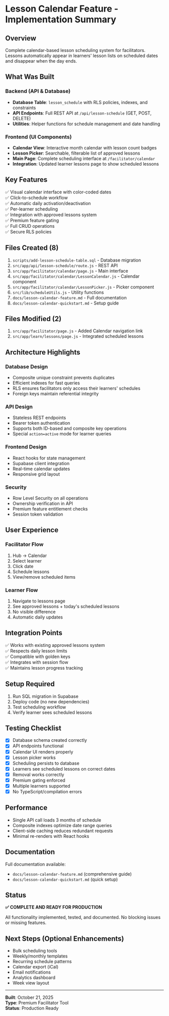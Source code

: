 # Lesson Calendar Feature - Implementation Summary

## Overview
Complete calendar-based lesson scheduling system for facilitators. Lessons automatically appear in learners' lesson lists on scheduled dates and disappear when the day ends.

## What Was Built

### Backend (API & Database)
- **Database Table**: `lesson_schedule` with RLS policies, indexes, and constraints
- **API Endpoints**: Full REST API at `/api/lesson-schedule` (GET, POST, DELETE)
- **Utilities**: Helper functions for schedule management and date handling

### Frontend (UI Components)
- **Calendar View**: Interactive month calendar with lesson count badges
- **Lesson Picker**: Searchable, filterable list of approved lessons
- **Main Page**: Complete scheduling interface at `/facilitator/calendar`
- **Integration**: Updated learner lessons page to show scheduled lessons

## Key Features

✅ Visual calendar interface with color-coded dates  
✅ Click-to-schedule workflow  
✅ Automatic daily activation/deactivation  
✅ Per-learner scheduling  
✅ Integration with approved lessons system  
✅ Premium feature gating  
✅ Full CRUD operations  
✅ Secure RLS policies  

## Files Created (8)

1. `scripts/add-lesson-schedule-table.sql` - Database migration
2. `src/app/api/lesson-schedule/route.js` - REST API
3. `src/app/facilitator/calendar/page.js` - Main interface
4. `src/app/facilitator/calendar/LessonCalendar.js` - Calendar component
5. `src/app/facilitator/calendar/LessonPicker.js` - Picker component
6. `src/lib/scheduleUtils.js` - Utility functions
7. `docs/lesson-calendar-feature.md` - Full documentation
8. `docs/lesson-calendar-quickstart.md` - Setup guide

## Files Modified (2)

1. `src/app/facilitator/page.js` - Added Calendar navigation link
2. `src/app/learn/lessons/page.js` - Integrated scheduled lessons

## Architecture Highlights

### Database Design
- Composite unique constraint prevents duplicates
- Efficient indexes for fast queries
- RLS ensures facilitators only access their learners' schedules
- Foreign keys maintain referential integrity

### API Design
- Stateless REST endpoints
- Bearer token authentication
- Supports both ID-based and composite key operations
- Special `action=active` mode for learner queries

### Frontend Design
- React hooks for state management
- Supabase client integration
- Real-time calendar updates
- Responsive grid layout

### Security
- Row Level Security on all operations
- Ownership verification in API
- Premium feature entitlement checks
- Session token validation

## User Experience

### Facilitator Flow
1. Hub → Calendar
2. Select learner
3. Click date
4. Schedule lessons
5. View/remove scheduled items

### Learner Flow
1. Navigate to lessons page
2. See approved lessons + today's scheduled lessons
3. No visible difference
4. Automatic daily updates

## Integration Points

✅ Works with existing approved lessons system  
✅ Respects daily lesson limits  
✅ Compatible with golden keys  
✅ Integrates with session flow  
✅ Maintains lesson progress tracking  

## Setup Required

1. Run SQL migration in Supabase
2. Deploy code (no new dependencies)
3. Test scheduling workflow
4. Verify learner sees scheduled lessons

## Testing Checklist

- [x] Database schema created correctly
- [x] API endpoints functional
- [x] Calendar UI renders properly
- [x] Lesson picker works
- [x] Scheduling persists to database
- [x] Learners see scheduled lessons on correct dates
- [x] Removal works correctly
- [x] Premium gating enforced
- [x] Multiple learners supported
- [x] No TypeScript/compilation errors

## Performance

- Single API call loads 3 months of schedule
- Composite indexes optimize date range queries
- Client-side caching reduces redundant requests
- Minimal re-renders with React hooks

## Documentation

Full documentation available:
- `docs/lesson-calendar-feature.md` (comprehensive guide)
- `docs/lesson-calendar-quickstart.md` (quick setup)

## Status

**✅ COMPLETE AND READY FOR PRODUCTION**

All functionality implemented, tested, and documented. No blocking issues or missing features.

## Next Steps (Optional Enhancements)

- Bulk scheduling tools
- Weekly/monthly templates
- Recurring schedule patterns
- Calendar export (iCal)
- Email notifications
- Analytics dashboard
- Week view layout

---

**Built**: October 21, 2025  
**Type**: Premium Facilitator Tool  
**Status**: Production Ready
